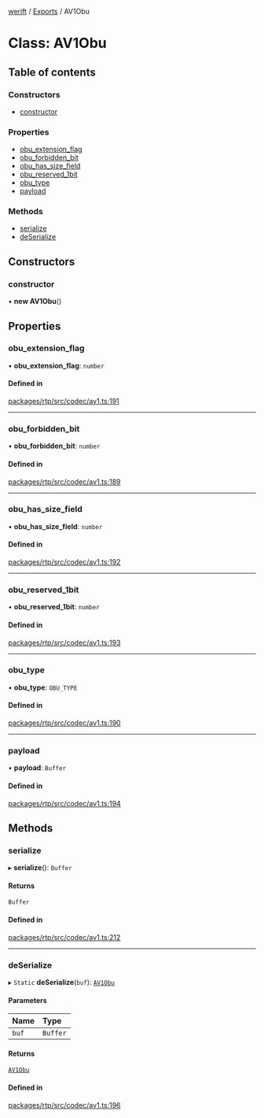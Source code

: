 [werift](../README.md) / [Exports](../modules.md) / AV1Obu

# Class: AV1Obu

## Table of contents

### Constructors

- [constructor](AV1Obu.md#constructor)

### Properties

- [obu\_extension\_flag](AV1Obu.md#obu_extension_flag)
- [obu\_forbidden\_bit](AV1Obu.md#obu_forbidden_bit)
- [obu\_has\_size\_field](AV1Obu.md#obu_has_size_field)
- [obu\_reserved\_1bit](AV1Obu.md#obu_reserved_1bit)
- [obu\_type](AV1Obu.md#obu_type)
- [payload](AV1Obu.md#payload)

### Methods

- [serialize](AV1Obu.md#serialize)
- [deSerialize](AV1Obu.md#deserialize)

## Constructors

### constructor

• **new AV1Obu**()

## Properties

### obu\_extension\_flag

• **obu\_extension\_flag**: `number`

#### Defined in

[packages/rtp/src/codec/av1.ts:191](https://github.com/shinyoshiaki/werift-webrtc/blob/f609bd5a/packages/rtp/src/codec/av1.ts#L191)

___

### obu\_forbidden\_bit

• **obu\_forbidden\_bit**: `number`

#### Defined in

[packages/rtp/src/codec/av1.ts:189](https://github.com/shinyoshiaki/werift-webrtc/blob/f609bd5a/packages/rtp/src/codec/av1.ts#L189)

___

### obu\_has\_size\_field

• **obu\_has\_size\_field**: `number`

#### Defined in

[packages/rtp/src/codec/av1.ts:192](https://github.com/shinyoshiaki/werift-webrtc/blob/f609bd5a/packages/rtp/src/codec/av1.ts#L192)

___

### obu\_reserved\_1bit

• **obu\_reserved\_1bit**: `number`

#### Defined in

[packages/rtp/src/codec/av1.ts:193](https://github.com/shinyoshiaki/werift-webrtc/blob/f609bd5a/packages/rtp/src/codec/av1.ts#L193)

___

### obu\_type

• **obu\_type**: `OBU_TYPE`

#### Defined in

[packages/rtp/src/codec/av1.ts:190](https://github.com/shinyoshiaki/werift-webrtc/blob/f609bd5a/packages/rtp/src/codec/av1.ts#L190)

___

### payload

• **payload**: `Buffer`

#### Defined in

[packages/rtp/src/codec/av1.ts:194](https://github.com/shinyoshiaki/werift-webrtc/blob/f609bd5a/packages/rtp/src/codec/av1.ts#L194)

## Methods

### serialize

▸ **serialize**(): `Buffer`

#### Returns

`Buffer`

#### Defined in

[packages/rtp/src/codec/av1.ts:212](https://github.com/shinyoshiaki/werift-webrtc/blob/f609bd5a/packages/rtp/src/codec/av1.ts#L212)

___

### deSerialize

▸ `Static` **deSerialize**(`buf`): [`AV1Obu`](AV1Obu.md)

#### Parameters

| Name | Type |
| :------ | :------ |
| `buf` | `Buffer` |

#### Returns

[`AV1Obu`](AV1Obu.md)

#### Defined in

[packages/rtp/src/codec/av1.ts:196](https://github.com/shinyoshiaki/werift-webrtc/blob/f609bd5a/packages/rtp/src/codec/av1.ts#L196)
